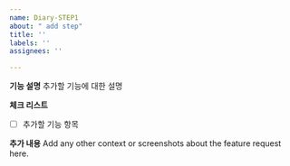```yaml
---
name: Diary-STEP1
about: " add step"
title: ''
labels: ''
assignees: ''

---
```


**기능 설명**
추가할 기능에 대한 설명

**체크 리스트**
- [ ] 추가할 기능 항목

**추가 내용**
Add any other context or screenshots about the feature request here.
